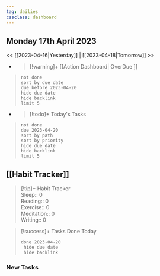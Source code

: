 ```yaml
---
tag: dailies
cssclass: dashboard
---
```

## Monday 17th April 2023

<< [[2023-04-16|Yesterday]] | [[2023-04-18|Tomorrow]] >>

- > [!warning]+ [[Action Dashboard| OverDue ]]
> ```tasks
> not done
> sort by due date
> due before 2023-04-20
> hide due date
> hide backlink
> limit 5
> ```

- > [!todo]+ Today's Tasks
> ```tasks
> not done
> due 2023-04-20
> sort by path
> sort by priority
> hide due date
> hide backlink
> limit 5
> ```

## [[Habit Tracker]]
> [!tip]+ Habit Tracker  
> Sleep:: 0  
> Reading:: 0  
> Exercise:: 0  
> Meditation:: 0  
> Writing:: 0


> [!success]+ Tasks Done Today
> ```tasks 
> done 2023-04-20
>  hide due date
>  hide backlink
### New Tasks